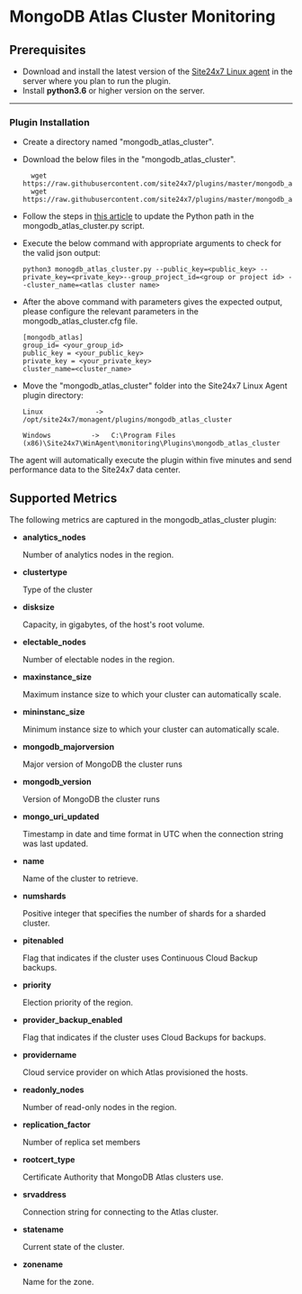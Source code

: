 # MongoDB Atlas Cluster Monitoring


                                                                                              
## Prerequisites

- Download and install the latest version of the [Site24x7 Linux agent](https://www.site24x7.com/app/client#/admin/inventory/add-monitor) in the server where you plan to run the plugin. 
- Install **python3.6** or higher version on the server.

---

### Plugin Installation  

- Create a directory named "mongodb_atlas_cluster".
	
- Download the below files in the "mongodb_atlas_cluster".

		wget https://raw.githubusercontent.com/site24x7/plugins/master/mongodb_atlas_cluster/mongodb_atlas_cluster.py
		wget https://raw.githubusercontent.com/site24x7/plugins/master/mongodb_atlas_cluster/mongodb_atlas_cluster.cfg

- Follow the steps in [this article](https://support.site24x7.com/portal/en/kb/articles/updating-python-path-in-a-plugin-script-for-linux-servers) to update the Python path in the mongodb_atlas_cluster.py script.

- Execute the below command with appropriate arguments to check for the valid json output:
	```
    python3 monogdb_atlas_cluster.py --public_key=<public_key> --private_key=<private_key>--group_project_id=<group or project id> --cluster_name=<atlas cluster name>	 
    ```
- After the above command with parameters gives the expected output, please configure the relevant parameters in the mongodb_atlas_cluster.cfg file.

	```
    [mongodb_atlas]
    group_id= <your_group_id>
    public_key = <your_public_key>
    private_key = <your_private_key>
    cluster_name=<cluster_name>

	```	
- Move the "mongodb_atlas_cluster" folder into the Site24x7 Linux Agent plugin directory: 
	```
	Linux             ->   /opt/site24x7/monagent/plugins/mongodb_atlas_cluster
	```
	```
	Windows          ->   C:\Program Files (x86)\Site24x7\WinAgent\monitoring\Plugins\mongodb_atlas_cluster
	```

The agent will automatically execute the plugin within five minutes and send performance data to the Site24x7 data center.





## Supported Metrics
The following metrics are captured in the mongodb_atlas_cluster plugin:

- **analytics_nodes**

    Number of analytics nodes in the region.
- **clustertype**  

    Type of the cluster

- **disksize**                 
    
    Capacity, in gigabytes, of the host's root volume. 

- **electable_nodes**          

    Number of electable nodes in the region.

- **maxinstance_size**         

    Maximum instance size to which your cluster can automatically scale.

- **mininstanc_size**          

    Minimum instance size to which your cluster can automatically scale.
- **mongodb_majorversion**     

    Major version of MongoDB the cluster runs

- **mongodb_version**          

    Version of MongoDB the cluster runs

- **mongo_uri_updated**        

    Timestamp in date and time format in UTC when the connection string was last updated. 

- **name**                     
    
    Name of the cluster to retrieve.

- **numshards**                

    Positive integer that specifies the number of shards for a sharded cluster.


- **pitenabled**           

    Flag that indicates if the cluster uses Continuous Cloud Backup backups.

- **priority**                 
    
    Election priority of the region. 
- **provider_backup_enabled**  

    Flag that indicates if the cluster uses Cloud Backups for backups.

- **providername**             

    Cloud service provider on which Atlas provisioned the hosts.

- **readonly_nodes**           
    
    Number of read-only nodes in the region.
- **replication_factor**       

    Number of replica set members
- **rootcert_type**            

    Certificate Authority that MongoDB Atlas clusters use.
- **srvaddress**               
    
    Connection string for connecting to the Atlas cluster. 
- **statename**                
    
    Current state of the cluster. 
- **zonename**                 

    Name for the zone.
